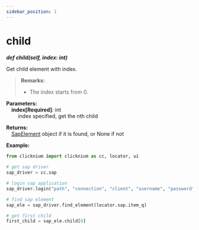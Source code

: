 ```yaml
---
sidebar_position: 1
---
```

# child
***def child(self, index: int)***  

Get child element with index.

> **Remarks:**
>- The index starts from 0.

**Parameters:**    
    &emsp;**index[Required]**: int  
        &emsp;&emsp; index specified, get the nth child

**Returns:**  
    &emsp;[SapElement](./sapelement.md) object if it is found, or None if not

**Example:**

```python
from clicknium import clicknium as cc, locator, ui
    
# get sap driver
sap_driver = cc.sap

# login sap application
sap_driver.login("path", "connection", "client", "username", "password")

# find sap element
sap_ele = sap_driver.find_element(locator.sap.item_q)

# get first child
first_child = sap_ele.child[0]
```